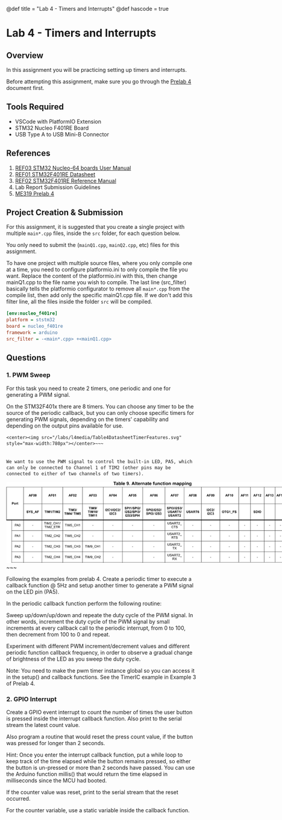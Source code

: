 @def title = "Lab 4 - Timers and Interrupts"
@def hascode = true

# Lab 4 - Timers and Interrupts

## Overview
In this assignment you will be practicing setting up timers and interrupts.

Before attempting this assignment, make sure you go through the [Prelab 4](/prelabs/prelab4/) document first.

## Tools Required
- VSCode with PlatformIO Extension
- STM32 Nucleo F401RE Board 
- USB Type A to USB Mini-B Connector

## References
1. [REF03 STM32 Nucleo-64 boards User Manual](/assets/reference_docs/REF03_STM32_Nucleo-64_boards_User_Manual.pdf)
2. [REF01 STM32F401RE Datasheet](/assets/assets/reference_docs/REF01_STM32F401RE_DATASHEET.pdf)
3. [REF02 STM32F401RE Reference Manual](/assets/reference_docs/REF02_STM32F401xBC_and_STM32F401xDE_Reference_Manual.pdf)
4. Lab Report Submission Guidelines
5. [ME319 Prelab 4](/prelabs/prelab4/)

## Project Creation & Submission

For this assignment, it is suggested that you create a single project with multiple `main*.cpp` files, inside the `src` folder, for each question below.

You only need to submit the (`mainQ1.cpp`, `mainQ2.cpp`, etc) files for this assignment.

To have one project with multiple source files, where you only compile one at a time, you need to configure platformio.ini to only compile the file you want. Replace the content of the platformio.ini with this, then change mainQ1.cpp to the file name you wish to compile. The last line (src_filter) basically tells the platformio configurator to remove all `main*.cpp` from the compile list, then add only the specific mainQ1.cpp file. If we don't add this filter line, all the files inside the folder `src` will be compiled.
```ini
[env:nucleo_f401re]
platform = ststm32
board = nucleo_f401re
framework = arduino
src_filter = -<main*.cpp> +<mainQ1.cpp>
```

## Questions

### 1. PWM Sweep
For this task you need to create 2 timers, one periodic and one for generating a PWM signal.

On the STM32F401x there are 8 timers. You can choose any timer to be the source of the periodic callback, but you can only choose specific timers for generating PWM signals, depending on the timers' capability and depending on the output pins available for use.

~~~
<center><img src="/labs/l4media/Table4DatasheetTimerFeatures.svg" style="max-width:780px"></center>~~~ 


We want to use the PWM signal to control the built-in LED, PA5, which can only be connected to Channel 1 of TIM2 (other pins may be connected to either of two channels of two timers).
~~~
<center><img src="/labs/l4media/Table9Datasheet_AltFunctions.svg" style="max-width:780px"></center>~~~ 

Following the examples from prelab 4. Create a periodic timer to execute a callback function @ 5Hz and setup another timer to generate a PWM signal on the LED pin (PA5).

In the periodic callback function perform the following routine:

Sweep up/down/up/down and repeate the duty cycle of the PWM signal. In other words, increment the duty cycle of the PWM signal by small increments at every callback call to the periodic interrupt, from 0 to 100, then decrement from 100 to 0 and repeat.

Experiment with different PWM increment/decrement values and different periodic function callback frequency, in order to observe a gradual change of brightness of the LED as you sweep the duty cycle.

Note: You need to make the pwm timer instance global so you can access it in the setup() and callback functions. See the TimerIC example in Example 3 of Prelab 4.

### 2. GPIO Interrupt
Create a GPIO event interrupt to count the number of times the user button is pressed inside the interrupt callback function. Also print to the serial stream the latest count value.

Also program a routine that would reset the press count value, if the button was pressed for longer than 2 seconds. 

Hint: Once you enter the interrupt callback function, put a while loop to keep track of the time elapsed while the button remains pressed, so either the button is
un-pressed or more than 2 seconds have passed. You can use the Arduino function millis() that would return the time elapsed in milliseconds since the MCU had booted.

If the counter value was reset, print to the serial stream that the reset occurred.

For the counter variable, use a static variable inside the callback function.